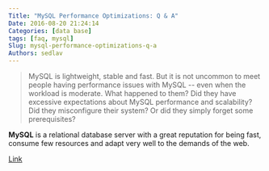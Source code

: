 ```yaml
---
Title: "MySQL Performance Optimizations: Q & A"
Date: 2016-08-20 21:24:14
Categories: [data base]
tags: [faq, mysql]
Slug: mysql-performance-optimizations-q-a
Authors: sedlav
---
```


> MySQL is lightweight, stable and fast. But it is not uncommon to meet people having performance issues with MySQL -- even when the workload is moderate. What happened to them? Did they have excessive expectations about MySQL performance and scalability? Did they misconfigure their system? Or did they simply forget some prerequisites?

**MySQL** is a relational database server with a great reputation for being fast, consume few resources and adapt very well to the demands of the web.

[Link](https://www.percona.com/blog/2016/08/19/top-overlooked-mysql-performance-optimizations-q/)
